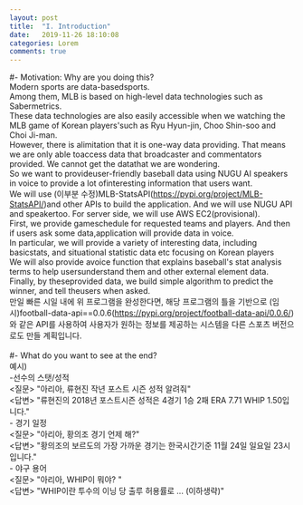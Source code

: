 ```yaml
---
layout: post
title:  "I. Introduction"
date:   2019-11-26 18:10:08
categories: Lorem
comments: true
---
```

#- Motivation: Why are you doing this? <br>
Modern sports are data-basedsports.<br>
Among them, MLB is based on high-level data technologies such as Sabermetrics.<br>
These data technologies are also easily accessible when we watching the MLB game of Korean players'such as Ryu Hyun-jin, Choo Shin-soo and Choi Ji-man.<br>
However, there is alimitation that it is one-way data providing. That means we are only able toaccess data that broadcaster and commentators provided. We cannot get the datathat we are wondering. <br>
So we want to provideuser-friendly baseball data using NUGU AI speakers in voice to provide a lot ofinteresting information that users want.<br>
We will use (이부분 수정)MLB-StatsAPI(https://pypi.org/project/MLB-StatsAPI/)and other APIs to build the application. And we will use NUGU API and speakertoo. For server side, we will use AWS EC2(provisional).<br>
First, we provide gameschedule for requested teams and players. And then if users ask some data,application will provide data in voice.<br>
In particular, we will provide a variety of interesting data, including basicstats, and situational statistic data etc focusing on Korean players<br>
We will also provide avoice function that explains baseball's stat analysis terms to help usersunderstand them and other external element data.<br>
Finally, by theseprovided data, we build simple algorithm to predict the winner, and tell theusers when asked.<br>
만일 빠른 시일 내에 위 프로그램을 완성한다면, 해당 프로그램의 틀을 기반으로 (임시)football-data-api==0.0.6(https://pypi.org/project/football-data-api/0.0.6/)와 같은 API를 사용하여
사용자가 원하는 정보를 제공하는 시스템을 다른 스포츠 버전으로도 만들 계획입니다.
<br>
<br>
#- What do you want to see at the end? <br>
예시)<br>
	-선수의 스탯/성적<br>
		<질문> "아리아, 류현진 작년 포스트 시즌 성적 알려줘" <br>
		<답변> "류현진의 2018년 포스트시즌 성적은 4경기 1승 2패 ERA 7.71 WHIP 1.50입니다."<br>
	- 경기 일정<br>
		<질문> "아리아, 황의조 경기 언제 해?"<br>
		<답변> "황의조의 보르도의 가장 가까운 경기는 한국시간기준 11월 24일 일요일 23시 입니다."<br>
	- 야구 용어<br>
		<질문> "아리아, WHIP이 뭐야? "<br>
		<답변> "WHIP이란 투수의 이닝 당 출루 허용률로 ... (이하생략)"<br>


